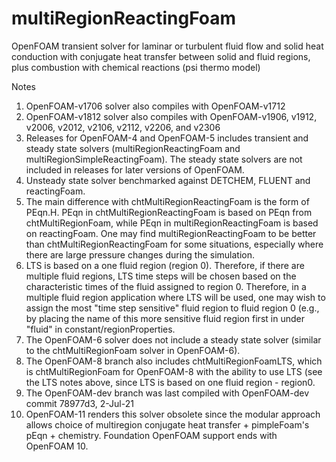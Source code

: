 # multiRegionReactingFoam
OpenFOAM transient solver for laminar or turbulent fluid flow and solid heat conduction with conjugate heat transfer between solid and fluid regions, plus combustion with chemical reactions (psi thermo model)

Notes
1. OpenFOAM-v1706 solver also compiles with OpenFOAM-v1712
2. OpenFOAM-v1812 solver also compiles with OpenFOAM-v1906, v1912, v2006, v2012, v2106, v2112, v2206, and v2306
3. Releases for OpenFOAM-4 and OpenFOAM-5 includes transient and steady state solvers (multiRegionReactingFoam and multiRegionSimpleReactingFoam). The steady state solvers are not included in releases for later versions of OpenFOAM.
4. Unsteady state solver benchmarked against DETCHEM, FLUENT and reactingFoam.
5. The main difference with chtMultiRegionReactingFoam is the form of PEqn.H.  PEqn in chtMultiRegionReactingFoam
   is based on PEqn from chtMultiRegionFoam, while PEqn in multiRegionReactingFoam is based on reactingFoam. One may find
   multiRegionReactingFoam to be better than chtMultiRegionReactingFoam for some situations, especially where there
   are large pressure changes during the simulation.
6. LTS is based on a one fluid region (region 0). Therefore, if there are multiple fluid regions, LTS time steps will
   be chosen based on the characteristic times of the fluid assigned to region 0. Therefore, in a multiple fluid region
   application where LTS will be used, one may wish to assign the most "time step sensitive" fluid region to fluid region
   0 (e.g., by placing the name of this more sensitive fluid region first in under "fluid" in constant/regionProperties.
7. The OpenFOAM-6 solver does not include a steady state solver (similar to the chtMultiRegionFoam solver in OpenFOAM-6).
8. The OpenFOAM-8 branch also includes chtMultiRegionFoamLTS, which is chtMultiRegionFoam for OpenFOAM-8 with the ability to use LTS (see the LTS notes above, since LTS is based on one fluid region - region0.
9. The OpenFOAM-dev branch was last compiled with OpenFOAM-dev commit 78977d3, 2-Jul-21
10. OpenFOAM-11 renders this solver obsolete since the modular approach allows choice of multiregion conjugate heat transfer + pimpleFoam's pEqn + chemistry. Foundation OpenFOAM support ends with OpenFOAM 10.
